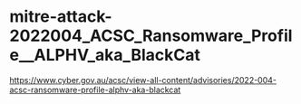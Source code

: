 # mitre-attack-2022004_ACSC_Ransomware_Profile__ALPHV_aka_BlackCat
https://www.cyber.gov.au/acsc/view-all-content/advisories/2022-004-acsc-ransomware-profile-alphv-aka-blackcat
